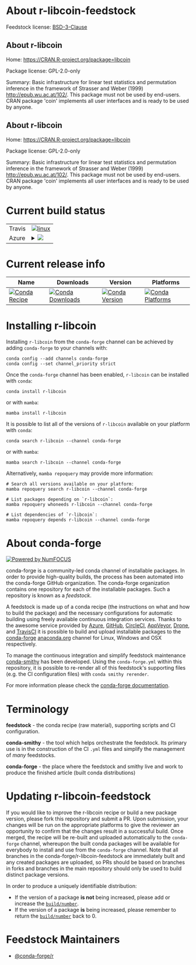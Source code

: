 About r-libcoin-feedstock
=========================

Feedstock license: [BSD-3-Clause](https://github.com/conda-forge/r-libcoin-feedstock/blob/main/LICENSE.txt)


About r-libcoin
---------------

Home: https://CRAN.R-project.org/package=libcoin

Package license: GPL-2.0-only

Summary: Basic infrastructure for linear test statistics and permutation inference in the framework of Strasser and Weber (1999) <http://epub.wu.ac.at/102/>. This package must not be used by end-users. CRAN package 'coin' implements all user interfaces and is ready to be used by anyone.

About r-libcoin
---------------

Home: https://CRAN.R-project.org/package=libcoin

Package license: GPL-2.0-only

Summary: Basic infrastructure for linear test statistics and permutation inference in the framework of Strasser and Weber (1999) <http://epub.wu.ac.at/102/>. This package must not be used by end-users. CRAN package 'coin' implements all user interfaces and is ready to be used by anyone.

Current build status
====================


<table><tr>
    <td>Travis</td>
    <td>
      <a href="https://app.travis-ci.com/conda-forge/r-libcoin-feedstock">
        <img alt="linux" src="https://img.shields.io/travis/com/conda-forge/r-libcoin-feedstock/main.svg?label=Linux">
      </a>
    </td>
  </tr>
    
  <tr>
    <td>Azure</td>
    <td>
      <details>
        <summary>
          <a href="https://dev.azure.com/conda-forge/feedstock-builds/_build/latest?definitionId=1306&branchName=main">
            <img src="https://dev.azure.com/conda-forge/feedstock-builds/_apis/build/status/r-libcoin-feedstock?branchName=main">
          </a>
        </summary>
        <table>
          <thead><tr><th>Variant</th><th>Status</th></tr></thead>
          <tbody><tr>
              <td>linux_64_r_base4.3</td>
              <td>
                <a href="https://dev.azure.com/conda-forge/feedstock-builds/_build/latest?definitionId=1306&branchName=main">
                  <img src="https://dev.azure.com/conda-forge/feedstock-builds/_apis/build/status/r-libcoin-feedstock?branchName=main&jobName=linux&configuration=linux%20linux_64_r_base4.3" alt="variant">
                </a>
              </td>
            </tr><tr>
              <td>linux_64_r_base4.4</td>
              <td>
                <a href="https://dev.azure.com/conda-forge/feedstock-builds/_build/latest?definitionId=1306&branchName=main">
                  <img src="https://dev.azure.com/conda-forge/feedstock-builds/_apis/build/status/r-libcoin-feedstock?branchName=main&jobName=linux&configuration=linux%20linux_64_r_base4.4" alt="variant">
                </a>
              </td>
            </tr><tr>
              <td>linux_aarch64_r_base4.3</td>
              <td>
                <a href="https://dev.azure.com/conda-forge/feedstock-builds/_build/latest?definitionId=1306&branchName=main">
                  <img src="https://dev.azure.com/conda-forge/feedstock-builds/_apis/build/status/r-libcoin-feedstock?branchName=main&jobName=linux&configuration=linux%20linux_aarch64_r_base4.3" alt="variant">
                </a>
              </td>
            </tr><tr>
              <td>linux_aarch64_r_base4.4</td>
              <td>
                <a href="https://dev.azure.com/conda-forge/feedstock-builds/_build/latest?definitionId=1306&branchName=main">
                  <img src="https://dev.azure.com/conda-forge/feedstock-builds/_apis/build/status/r-libcoin-feedstock?branchName=main&jobName=linux&configuration=linux%20linux_aarch64_r_base4.4" alt="variant">
                </a>
              </td>
            </tr><tr>
              <td>linux_ppc64le_r_base4.3</td>
              <td>
                <a href="https://dev.azure.com/conda-forge/feedstock-builds/_build/latest?definitionId=1306&branchName=main">
                  <img src="https://dev.azure.com/conda-forge/feedstock-builds/_apis/build/status/r-libcoin-feedstock?branchName=main&jobName=linux&configuration=linux%20linux_ppc64le_r_base4.3" alt="variant">
                </a>
              </td>
            </tr><tr>
              <td>linux_ppc64le_r_base4.4</td>
              <td>
                <a href="https://dev.azure.com/conda-forge/feedstock-builds/_build/latest?definitionId=1306&branchName=main">
                  <img src="https://dev.azure.com/conda-forge/feedstock-builds/_apis/build/status/r-libcoin-feedstock?branchName=main&jobName=linux&configuration=linux%20linux_ppc64le_r_base4.4" alt="variant">
                </a>
              </td>
            </tr><tr>
              <td>osx_64_r_base4.3</td>
              <td>
                <a href="https://dev.azure.com/conda-forge/feedstock-builds/_build/latest?definitionId=1306&branchName=main">
                  <img src="https://dev.azure.com/conda-forge/feedstock-builds/_apis/build/status/r-libcoin-feedstock?branchName=main&jobName=osx&configuration=osx%20osx_64_r_base4.3" alt="variant">
                </a>
              </td>
            </tr><tr>
              <td>osx_64_r_base4.4</td>
              <td>
                <a href="https://dev.azure.com/conda-forge/feedstock-builds/_build/latest?definitionId=1306&branchName=main">
                  <img src="https://dev.azure.com/conda-forge/feedstock-builds/_apis/build/status/r-libcoin-feedstock?branchName=main&jobName=osx&configuration=osx%20osx_64_r_base4.4" alt="variant">
                </a>
              </td>
            </tr><tr>
              <td>win_64_r_base4.3</td>
              <td>
                <a href="https://dev.azure.com/conda-forge/feedstock-builds/_build/latest?definitionId=1306&branchName=main">
                  <img src="https://dev.azure.com/conda-forge/feedstock-builds/_apis/build/status/r-libcoin-feedstock?branchName=main&jobName=win&configuration=win%20win_64_r_base4.3" alt="variant">
                </a>
              </td>
            </tr><tr>
              <td>win_64_r_base4.4</td>
              <td>
                <a href="https://dev.azure.com/conda-forge/feedstock-builds/_build/latest?definitionId=1306&branchName=main">
                  <img src="https://dev.azure.com/conda-forge/feedstock-builds/_apis/build/status/r-libcoin-feedstock?branchName=main&jobName=win&configuration=win%20win_64_r_base4.4" alt="variant">
                </a>
              </td>
            </tr>
          </tbody>
        </table>
      </details>
    </td>
  </tr>
</table>

Current release info
====================

| Name | Downloads | Version | Platforms |
| --- | --- | --- | --- |
| [![Conda Recipe](https://img.shields.io/badge/recipe-r--libcoin-green.svg)](https://anaconda.org/conda-forge/r-libcoin) | [![Conda Downloads](https://img.shields.io/conda/dn/conda-forge/r-libcoin.svg)](https://anaconda.org/conda-forge/r-libcoin) | [![Conda Version](https://img.shields.io/conda/vn/conda-forge/r-libcoin.svg)](https://anaconda.org/conda-forge/r-libcoin) | [![Conda Platforms](https://img.shields.io/conda/pn/conda-forge/r-libcoin.svg)](https://anaconda.org/conda-forge/r-libcoin) |

Installing r-libcoin
====================

Installing `r-libcoin` from the `conda-forge` channel can be achieved by adding `conda-forge` to your channels with:

```
conda config --add channels conda-forge
conda config --set channel_priority strict
```

Once the `conda-forge` channel has been enabled, `r-libcoin` can be installed with `conda`:

```
conda install r-libcoin
```

or with `mamba`:

```
mamba install r-libcoin
```

It is possible to list all of the versions of `r-libcoin` available on your platform with `conda`:

```
conda search r-libcoin --channel conda-forge
```

or with `mamba`:

```
mamba search r-libcoin --channel conda-forge
```

Alternatively, `mamba repoquery` may provide more information:

```
# Search all versions available on your platform:
mamba repoquery search r-libcoin --channel conda-forge

# List packages depending on `r-libcoin`:
mamba repoquery whoneeds r-libcoin --channel conda-forge

# List dependencies of `r-libcoin`:
mamba repoquery depends r-libcoin --channel conda-forge
```


About conda-forge
=================

[![Powered by
NumFOCUS](https://img.shields.io/badge/powered%20by-NumFOCUS-orange.svg?style=flat&colorA=E1523D&colorB=007D8A)](https://numfocus.org)

conda-forge is a community-led conda channel of installable packages.
In order to provide high-quality builds, the process has been automated into the
conda-forge GitHub organization. The conda-forge organization contains one repository
for each of the installable packages. Such a repository is known as a *feedstock*.

A feedstock is made up of a conda recipe (the instructions on what and how to build
the package) and the necessary configurations for automatic building using freely
available continuous integration services. Thanks to the awesome service provided by
[Azure](https://azure.microsoft.com/en-us/services/devops/), [GitHub](https://github.com/),
[CircleCI](https://circleci.com/), [AppVeyor](https://www.appveyor.com/),
[Drone](https://cloud.drone.io/welcome), and [TravisCI](https://travis-ci.com/)
it is possible to build and upload installable packages to the
[conda-forge](https://anaconda.org/conda-forge) [anaconda.org](https://anaconda.org/)
channel for Linux, Windows and OSX respectively.

To manage the continuous integration and simplify feedstock maintenance
[conda-smithy](https://github.com/conda-forge/conda-smithy) has been developed.
Using the ``conda-forge.yml`` within this repository, it is possible to re-render all of
this feedstock's supporting files (e.g. the CI configuration files) with ``conda smithy rerender``.

For more information please check the [conda-forge documentation](https://conda-forge.org/docs/).

Terminology
===========

**feedstock** - the conda recipe (raw material), supporting scripts and CI configuration.

**conda-smithy** - the tool which helps orchestrate the feedstock.
                   Its primary use is in the construction of the CI ``.yml`` files
                   and simplify the management of *many* feedstocks.

**conda-forge** - the place where the feedstock and smithy live and work to
                  produce the finished article (built conda distributions)


Updating r-libcoin-feedstock
============================

If you would like to improve the r-libcoin recipe or build a new
package version, please fork this repository and submit a PR. Upon submission,
your changes will be run on the appropriate platforms to give the reviewer an
opportunity to confirm that the changes result in a successful build. Once
merged, the recipe will be re-built and uploaded automatically to the
`conda-forge` channel, whereupon the built conda packages will be available for
everybody to install and use from the `conda-forge` channel.
Note that all branches in the conda-forge/r-libcoin-feedstock are
immediately built and any created packages are uploaded, so PRs should be based
on branches in forks and branches in the main repository should only be used to
build distinct package versions.

In order to produce a uniquely identifiable distribution:
 * If the version of a package **is not** being increased, please add or increase
   the [``build/number``](https://docs.conda.io/projects/conda-build/en/latest/resources/define-metadata.html#build-number-and-string).
 * If the version of a package **is** being increased, please remember to return
   the [``build/number``](https://docs.conda.io/projects/conda-build/en/latest/resources/define-metadata.html#build-number-and-string)
   back to 0.

Feedstock Maintainers
=====================

* [@conda-forge/r](https://github.com/conda-forge/r/)

